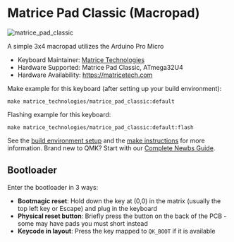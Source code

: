 # Matrice Pad Classic (Macropad)

![matrice_pad_classic](https://i.etsystatic.com/59084886/r/il/add86b/6960382220/il_1588xN.6960382220_6ify.jpg)

A simple 3x4 macropad utilizes the Arduino Pro Micro

* Keyboard Maintainer: [Matrice Technologies](https://github.com/matricetechnologies)
* Hardware Supported: Matrice Pad Classic, ATmega32U4
* Hardware Availability: https://matricetech.com

Make example for this keyboard (after setting up your build environment):

    make matrice_technologies/matrice_pad_classic:default

Flashing example for this keyboard:

    make matrice_technologies/matrice_pad_classic:default:flash

See the [build environment setup](https://docs.qmk.fm/#/getting_started_build_tools) and the [make instructions](https://docs.qmk.fm/#/getting_started_make_guide) for more information. Brand new to QMK? Start with our [Complete Newbs Guide](https://docs.qmk.fm/#/newbs).

## Bootloader

Enter the bootloader in 3 ways:

* **Bootmagic reset**: Hold down the key at (0,0) in the matrix (usually the top left key or Escape) and plug in the keyboard
* **Physical reset button**: Briefly press the button on the back of the PCB - some may have pads you must short instead
* **Keycode in layout**: Press the key mapped to `QK_BOOT` if it is available
